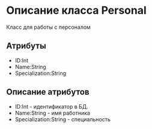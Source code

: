 # Описание класса Personal
Класс для работы с персоналом 

## Атрибуты
* ID:Int
* Name:String
* Specialization:String

## Описание атрибутов
* ID:Int - идентификатор в БД.
* Name:String - имя работника
* Specialization:String - специальность